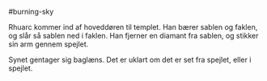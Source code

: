 #burning-sky

Rhuarc kommer ind af hoveddøren til templet. Han bærer sablen og faklen, og slår så sablen ned i faklen. Han fjerner en diamant fra sablen, og stikker sin arm gennem spejlet.

Synet gentager sig baglæns. Det er uklart om det er set fra spejlet, eller i spejlet.

